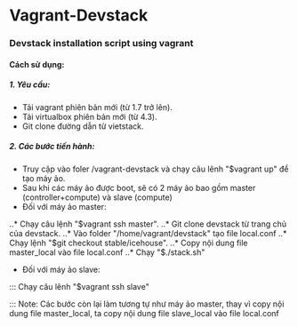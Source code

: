 Vagrant-Devstack
======================

### Devstack installation script using vagrant
#### Cách sử dụng:
##### 1. Yêu cầu:
- Tải vagrant phiên bản mới (từ 1.7 trở lên).
- Tải virtualbox phiên bản mới (từ 4.3).
- Git clone đường dẫn từ vietstack.

##### 2. Các bước tiến hành:
- Truy cập vào foler /vagrant-devstack và chạy câu lênh "$vagrant up" để tạo máy ảo.
- Sau khi các máy ảo được boot, sẽ có 2 máy ảo bao gồm master (controller+compute) và slave (compute)
- Đối với máy ảo master:

..* Chạy câu lệnh "$vagrant ssh master".
..* Git clone devstack từ trang chủ của devstack.
..* Vào folder "/home/vagrant/devstack" tạo file local.conf
..* Chạy lệnh  "$git checkout stable/icehouse".
..* Copy nội dung file master_local vào file local.conf
..* Chạy "$./stack.sh" 

- Đối với máy ảo slave:

::: Chạy câu lênh "$vagrant ssh slave"

::: Note: Các bước còn lại làm tương tự như máy ảo master, thay vì copy nội dung file master_local, ta copy nội dung 
file slave_local vào file local.conf

